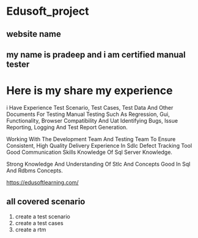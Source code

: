 # Edusoft_project
## website name ##
## my name is pradeep and i am certified manual tester ##
# Here is my share my experience #
i Have Experience Test Scenario, Test Cases, Test Data And Other Documents For Testing Manual Testing Such As Regression, Gui, Functionality, Browser Compatibility And Uat Identifying Bugs, Issue Reporting, Logging And Test Report Generation.

Working With The Development Team And Testing Team To Ensure Consistent, High Quality Delivery Experience In Sdlc Defect Tracking Tool Good Communication Skills Knowledge Of Sql Server Knowledge.

Strong Knowledge And Understanding Of Stlc And Concepts Good In Sql And Rdbms Concepts.


https://edusoftlearning.com/
## all covered scenario ##
1.  create a test scenario
2.  create a test cases
3.  create a rtm 
